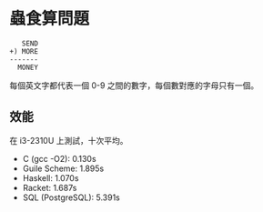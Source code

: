 # 蟲食算問題

```  
   SEND
+) MORE
-------
  MONEY
```

每個英文字都代表一個 0-9 之間的數字，每個數對應的字母只有一個。

## 效能

在 i3-2310U 上測試，十次平均。

* C (gcc -O2): 0.130s
* Guile Scheme: 1.895s
* Haskell: 1.070s
* Racket: 1.687s
* SQL (PostgreSQL): 5.391s
